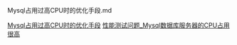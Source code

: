 Mysql占用过高CPU时的优化手段.md



[Mysql占用过高CPU时的优化手段](https://www.bbsmax.com/A/B0zqPPp3dv/)
[性能测试问题_Mysql数据库服务器的CPU占用很高](https://www.bbsmax.com/A/amd0mAjLzg/)
